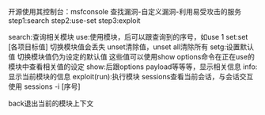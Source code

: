 开源使用其控制台：msfconsole
查找漏洞-自定义漏洞-利用易受攻击的服务
step1:search
step2:use-set
step3:exploit

search:查询相关模块
use:使用模块，后可以跟查询到的序号，如use 1
set:set \[各项目标值] 切换模块值会丢失 unset清除值，unset all清除所有
setg:设置默认值 切换模块值仍为设定的默认值
这些值可以使用show options命令在正在use的模块中查看相关值的设定
show:后跟options payload等等等，显示相关信息
info:显示当前模块的信息
exploit(run):执行模块
sessions查看当前会话，与会话交互使用 sessions -i \[序号]

back退出当前的模块上下文